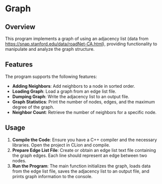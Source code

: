 # Graph

## Overview
This program implements a graph of using an adjacency list (data from https://snap.stanford.edu/data/roadNet-CA.html), providing functionality to manipulate and analyze the graph structure.

## Features
The program supports the following features:
- **Adding Neighbors**: Add neighbors to a node in sorted order.
- **Loading Graph**: Load a graph from an edge list file.
- **Dumping Graph**: Write the adjacency list to an output file.
- **Graph Statistics**: Print the number of nodes, edges, and the maximum degree of the graph.
- **Neighbor Count**: Retrieve the number of neighbors for a specific node.

## Usage
1. **Compile the Code**: Ensure you have a C++ compiler and the necessary libraries. Open the project in CLion and compile.
2. **Prepare Edge List File**: Create or obtain an edge list text file containing the graph edges. Each line should represent an edge between two nodes.
3. **Run the Program**: The main function initializes the graph, loads data from the edge list file, saves the adjacency list to an output file, and prints graph information to the console.
